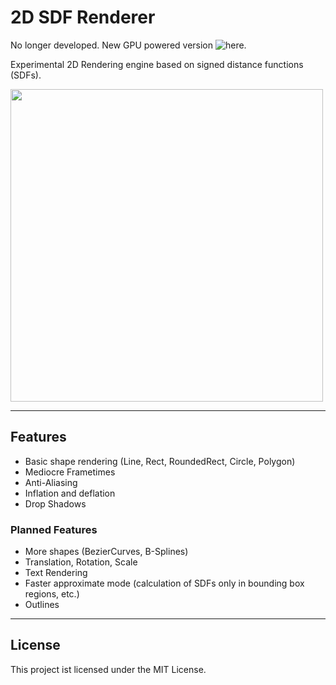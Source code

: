 # 2D SDF Renderer

No longer developed. New GPU powered version ![here](https://github.com/sebastianjkern/sdf_ui).

Experimental 2D Rendering engine based on signed distance functions (SDFs).

<image src="./image.png" width="500">

---

## Features
- Basic shape rendering (Line, Rect, RoundedRect, Circle, Polygon)
- Mediocre Frametimes
- Anti-Aliasing
- Inflation and deflation
- Drop Shadows

### Planned Features
- More shapes (BezierCurves, B-Splines)
- Translation, Rotation, Scale
- Text Rendering
- Faster approximate mode (calculation of SDFs only in bounding box regions, etc.)
- Outlines

---

## License

This project ist licensed under the MIT License.
